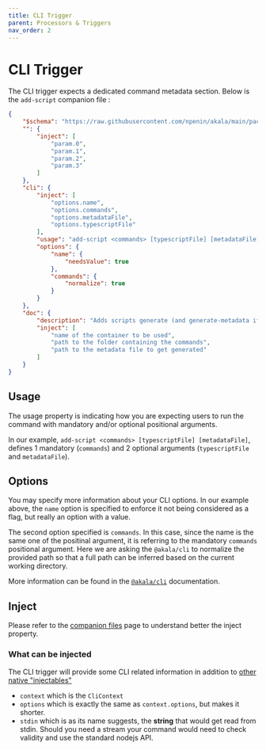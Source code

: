 ```yaml
---
title: CLI Trigger
parent: Processors & Triggers
nav_order: 2
---
```


# CLI Trigger

The CLI trigger expects a dedicated command metadata section. Below is the `add-script` companion file :

```json
{
    "$schema": "https://raw.githubusercontent.com/npenin/akala/main/packages/commands/command-schema.json",
    "": {
        "inject": [
            "param.0",
            "param.1",
            "param.2",
            "param.3"
        ]
    },
    "cli": {
        "inject": [
            "options.name",
            "options.commands",
            "options.metadataFile",
            "options.typescriptFile"
        ],
        "usage": "add-script <commands> [typescriptFile] [metadataFile]",
        "options": {
            "name": {
                "needsValue": true
            },
            "commands": {
                "normalize": true
            }
        }
    },
    "doc": {
        "description": "Adds scripts generate (and generate-metadata if `typescriptFile` is present) to the closest package.json\nif `name` is provided, generated scripts names are suffixed with the provided name",
        "inject": [
            "name of the container to be used",
            "path to the folder containing the commands",
            "path to the metadata file to get generated"
        ]
    }
}
```

## Usage

The usage property is indicating how you are expecting users to run the command with mandatory and/or optional positional arguments.

In our example, `add-script <commands> [typescriptFile] [metadataFile]`, defines 1 mandatory (`commands`) and 2 optional arguments (`typescriptFile` and `metadataFile`).

## Options

You may specify more information about your CLI options. In our example above, the `name` option is specified to enforce it not being considered as a flag, but really an option with a value.

The second option specified is `commands`. In this case, since the name is the same one of the positinal argument, it is referring to the mandatory `commands` positional argument. Here we are asking the `@akala/cli` to normalize the provided path so that a full path can be inferred based on the current working directory.

More information can be found in the [`@akala/cli`](../../cli) documentation.

## Inject

Please refer to the [companion files](../companion-files) page to understand better the inject property.

### What can be injected

The CLI trigger will provide some CLI related information in addition to [other native "injectables"](../companion-files)

- `context` which is the `CliContext`
- `options` which is exactly the same as `context.options`, but makes it shorter.
- `stdin` which is as its name suggests, the **string** that would get read from stdin. Should you need a stream your command would need to check validity and use the standard nodejs API.
